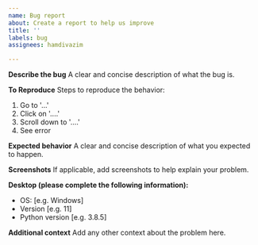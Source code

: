 ```yaml
---
name: Bug report
about: Create a report to help us improve
title: ''
labels: bug
assignees: hamdivazim

---
```


**Describe the bug**
A clear and concise description of what the bug is.

**To Reproduce**
Steps to reproduce the behavior:
1. Go to '...'
2. Click on '....'
3. Scroll down to '....'
4. See error

**Expected behavior**
A clear and concise description of what you expected to happen.

**Screenshots**
If applicable, add screenshots to help explain your problem.

**Desktop (please complete the following information):**
 - OS: [e.g. Windows]
 - Version [e.g. 11]
 - Python version [e.g. 3.8.5]

**Additional context**
Add any other context about the problem here.
